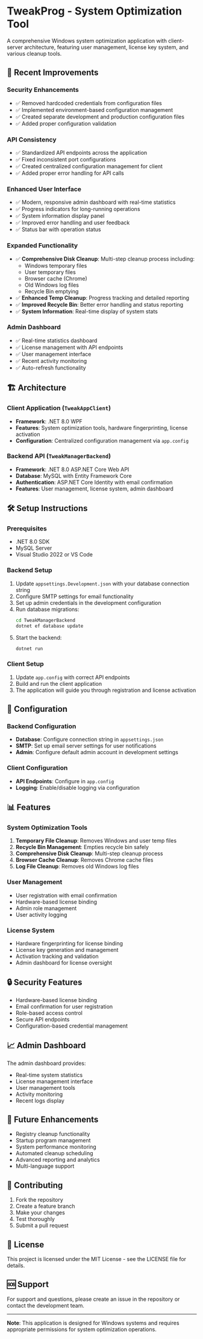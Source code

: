 # TweakProg - System Optimization Tool

A comprehensive Windows system optimization application with client-server architecture, featuring user management, license key system, and various cleanup tools.

## 🚀 Recent Improvements

### Security Enhancements
- ✅ Removed hardcoded credentials from configuration files
- ✅ Implemented environment-based configuration management
- ✅ Created separate development and production configuration files
- ✅ Added proper configuration validation

### API Consistency
- ✅ Standardized API endpoints across the application
- ✅ Fixed inconsistent port configurations
- ✅ Created centralized configuration management for client
- ✅ Added proper error handling for API calls

### Enhanced User Interface
- ✅ Modern, responsive admin dashboard with real-time statistics
- ✅ Progress indicators for long-running operations
- ✅ System information display panel
- ✅ Improved error handling and user feedback
- ✅ Status bar with operation status

### Expanded Functionality
- ✅ **Comprehensive Disk Cleanup**: Multi-step cleanup process including:
  - Windows temporary files
  - User temporary files
  - Browser cache (Chrome)
  - Old Windows log files
  - Recycle Bin emptying
- ✅ **Enhanced Temp Cleanup**: Progress tracking and detailed reporting
- ✅ **Improved Recycle Bin**: Better error handling and status reporting
- ✅ **System Information**: Real-time display of system stats

### Admin Dashboard
- ✅ Real-time statistics dashboard
- ✅ License management with API endpoints
- ✅ User management interface
- ✅ Recent activity monitoring
- ✅ Auto-refresh functionality

## 🏗️ Architecture

### Client Application (`TweakAppClient`)
- **Framework**: .NET 8.0 WPF
- **Features**: System optimization tools, hardware fingerprinting, license activation
- **Configuration**: Centralized configuration management via `app.config`

### Backend API (`TweakManagerBackend`)
- **Framework**: .NET 8.0 ASP.NET Core Web API
- **Database**: MySQL with Entity Framework Core
- **Authentication**: ASP.NET Core Identity with email confirmation
- **Features**: User management, license system, admin dashboard

## 🛠️ Setup Instructions

### Prerequisites
- .NET 8.0 SDK
- MySQL Server
- Visual Studio 2022 or VS Code

### Backend Setup
1. Update `appsettings.Development.json` with your database connection string
2. Configure SMTP settings for email functionality
3. Set up admin credentials in the development configuration
4. Run database migrations:
   ```bash
   cd TweakManagerBackend
   dotnet ef database update
   ```
5. Start the backend:
   ```bash
   dotnet run
   ```

### Client Setup
1. Update `app.config` with correct API endpoints
2. Build and run the client application
3. The application will guide you through registration and license activation

## 🔧 Configuration

### Backend Configuration
- **Database**: Configure connection string in `appsettings.json`
- **SMTP**: Set up email server settings for user notifications
- **Admin**: Configure default admin account in development settings

### Client Configuration
- **API Endpoints**: Configure in `app.config`
- **Logging**: Enable/disable logging via configuration

## 📊 Features

### System Optimization Tools
1. **Temporary File Cleanup**: Removes Windows and user temp files
2. **Recycle Bin Management**: Empties recycle bin safely
3. **Comprehensive Disk Cleanup**: Multi-step cleanup process
4. **Browser Cache Cleanup**: Removes Chrome cache files
5. **Log File Cleanup**: Removes old Windows log files

### User Management
- User registration with email confirmation
- Hardware-based license binding
- Admin role management
- User activity logging

### License System
- Hardware fingerprinting for license binding
- License key generation and management
- Activation tracking and validation
- Admin dashboard for license oversight

## 🔒 Security Features

- Hardware-based license binding
- Email confirmation for user registration
- Role-based access control
- Secure API endpoints
- Configuration-based credential management

## 📈 Admin Dashboard

The admin dashboard provides:
- Real-time system statistics
- License management interface
- User management tools
- Activity monitoring
- Recent logs display

## 🚧 Future Enhancements

- Registry cleanup functionality
- Startup program management
- System performance monitoring
- Automated cleanup scheduling
- Advanced reporting and analytics
- Multi-language support

## 🤝 Contributing

1. Fork the repository
2. Create a feature branch
3. Make your changes
4. Test thoroughly
5. Submit a pull request

## 📄 License

This project is licensed under the MIT License - see the LICENSE file for details.

## 🆘 Support

For support and questions, please create an issue in the repository or contact the development team.

---

**Note**: This application is designed for Windows systems and requires appropriate permissions for system optimization operations.